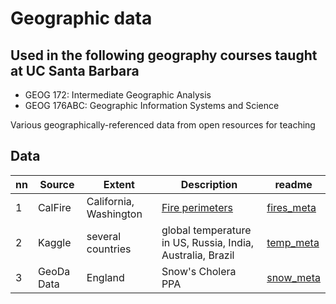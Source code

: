 # Geographic data 

## Used in the following geography courses taught at UC Santa Barbara

* GEOG 172: Intermediate Geographic Analysis 
* GEOG 176ABC: Geographic Information Systems and Science

Various geographically-referenced data from open resources for teaching

## Data 

|nn|Source|Extent|Description|readme|
|---|---|---|---|---|
|1|CalFire|California, Washington|[Fire perimeters](fires.zip)|[fires_meta](fires_meta.txt)|
|2|Kaggle|several countries|global temperature in US, Russia, India, Australia, Brazil|[temp_meta](GlobalLandTemperaturesByState.zip)|
|3|GeoDa Data|England|Snow's Cholera PPA|[snow_meta](snow_meta.txt)|
